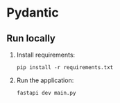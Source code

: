 # Pydantic

## Run locally

1. Install requirements:

   ```shell
   pip install -r requirements.txt
   ```

2. Run the application:

   ```shell
   fastapi dev main.py
   ```
